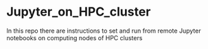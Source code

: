 # Jupyter_on_HPC_cluster
In this repo there are instructions to set and run from remote Jupyter notebooks on computing nodes of HPC clusters
